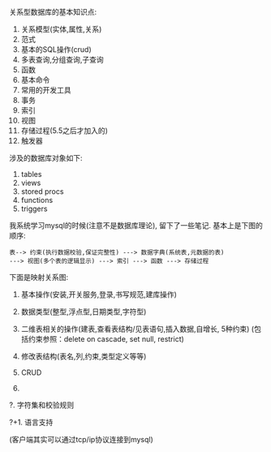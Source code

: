 关系型数据库的基本知识点:
  
  1.  关系模型(实体,属性,关系)
  2.  范式
  3.  基本的SQL操作(crud)
  4.  多表查询,分组查询,子查询
  5.  函数
  6.  基本命令
  7.  常用的开发工具
  8.  事务
  9.  索引
  10. 视图
  11. 存储过程(5.5之后才加入的)
  12. 触发器


涉及的数据库对象如下:

  1. tables
  2. views
  3. stored procs
  4. functions
  5. triggers

 

我系统学习mysql的时候(注意不是数据库理论), 留下了一些笔记.
基本上是下图的顺序:

```
表--> 约束(执行数据校验,保证完整性) ---> 数据字典(系统表,元数据的表)
---> 视图(多个表的逻辑显示) ---> 索引 ---> 函数 ---> 存储过程
```



下面是映射关系图:

1. 基本操作(安装,开关服务,登录,书写规范,建库操作)

2. 数据类型(整型,浮点型,日期类型,字符型)

3. 二维表相关的操作(建表,查看表结构/见表语句,插入数据,自增长, 5种约束)
   (包括约束参照：delete on cascade, set null, restrict)
   
4. 修改表结构(表名,列,约束,类型定义等等)

5. CRUD

6. 



?. 字符集和校验规则

?+1. 语言支持

(客户端其实可以通过tcp/ip协议连接到mysql)



